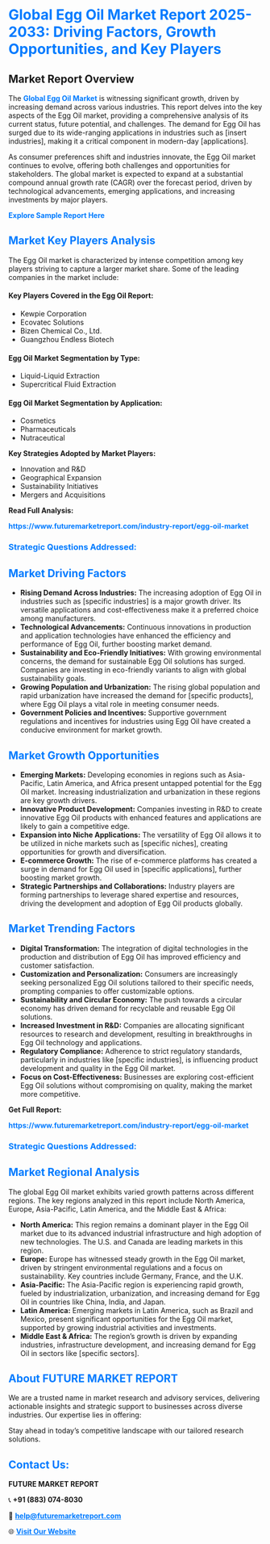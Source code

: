 <h1 style="color: #007BFF;">Global Egg Oil Market Report 2025-2033: Driving Factors, Growth Opportunities, and Key Players</h1>

<section id="overview">
<h2>Market Report Overview</h2>
<p>The <a href="https://www.futuremarketreport.com/industry-report/egg-oil-market" style="color: #007BFF; text-decoration: none;"><strong>Global Egg Oil Market</strong></a> is witnessing significant growth, driven by increasing demand across various industries. This report delves into the key aspects of the Egg Oil market, providing a comprehensive analysis of its current status, future potential, and challenges. The demand for Egg Oil has surged due to its wide-ranging applications in industries such as [insert industries], making it a critical component in modern-day [applications].</p>
<p>As consumer preferences shift and industries innovate, the Egg Oil market continues to evolve, offering both challenges and opportunities for stakeholders. The global market is expected to expand at a substantial compound annual growth rate (CAGR) over the forecast period, driven by technological advancements, emerging applications, and increasing investments by major players.</p>
</section>

<section id="overview">
<p><a href="https://www.futuremarketreport.com/request-sample/reportId=53470" style="color: #007BFF; text-decoration: none;"><strong>Explore Sample Report Here</strong></a></p>
</section>

<section id="key-players">
<h2 style="color: #007BFF;">Market Key Players Analysis</h2>
<p>The Egg Oil market is characterized by intense competition among key players striving to capture a larger market share. Some of the leading companies in the market include:</p>
<h4>Key Players Covered in the Egg Oil Report:</h4>
<ul><li>Kewpie Corporation</li><li>Ecovatec Solutions</li><li>Bizen Chemical Co., Ltd.</li><li>Guangzhou Endless Biotech</li></ul>
<h4>Egg Oil Market Segmentation by Type:</h4>
<ul><li>Liquid-Liquid Extraction</li><li>Supercritical Fluid Extraction</li></ul>

<h4>Egg Oil Market Segmentation by Application:</h4>
<ul><li>Cosmetics</li><li>Pharmaceuticals</li><li>Nutraceutical</li></ul>
<p><strong>Key Strategies Adopted by Market Players:</strong></p>
<ul>
<li>Innovation and R&D</li>
<li>Geographical Expansion</li>
<li>Sustainability Initiatives</li>
<li>Mergers and Acquisitions</li>
</ul>
</section>

<section>
<p><strong>Read Full Analysis: </strong></p><a href="https://www.futuremarketreport.com/industry-report/egg-oil-market" style="color: #007BFF; text-decoration: none;"><strong>https://www.futuremarketreport.com/industry-report/egg-oil-market</strong></a>
<h3 style="color: #007BFF;">Strategic Questions Addressed:</h3>
</section>

<section id="driving-factors">
<h2 style="color: #007BFF;">Market Driving Factors</h2>
<ul>
<li><strong>Rising Demand Across Industries:</strong> The increasing adoption of Egg Oil in industries such as [specific industries] is a major growth driver. Its versatile applications and cost-effectiveness make it a preferred choice among manufacturers.</li>
<li><strong>Technological Advancements:</strong> Continuous innovations in production and application technologies have enhanced the efficiency and performance of Egg Oil, further boosting market demand.</li>
<li><strong>Sustainability and Eco-Friendly Initiatives:</strong> With growing environmental concerns, the demand for sustainable Egg Oil solutions has surged. Companies are investing in eco-friendly variants to align with global sustainability goals.</li>
<li><strong>Growing Population and Urbanization:</strong> The rising global population and rapid urbanization have increased the demand for [specific products], where Egg Oil plays a vital role in meeting consumer needs.</li>
<li><strong>Government Policies and Incentives:</strong> Supportive government regulations and incentives for industries using Egg Oil have created a conducive environment for market growth.</li>
</ul>
</section>

<section id="growth-opportunities">
<h2 style="color: #007BFF;">Market Growth Opportunities</h2>
<ul>
<li><strong>Emerging Markets:</strong> Developing economies in regions such as Asia-Pacific, Latin America, and Africa present untapped potential for the Egg Oil market. Increasing industrialization and urbanization in these regions are key growth drivers.</li>
<li><strong>Innovative Product Development:</strong> Companies investing in R&D to create innovative Egg Oil products with enhanced features and applications are likely to gain a competitive edge.</li>
<li><strong>Expansion into Niche Applications:</strong> The versatility of Egg Oil allows it to be utilized in niche markets such as [specific niches], creating opportunities for growth and diversification.</li>
<li><strong>E-commerce Growth:</strong> The rise of e-commerce platforms has created a surge in demand for Egg Oil used in [specific applications], further boosting market growth.</li>
<li><strong>Strategic Partnerships and Collaborations:</strong> Industry players are forming partnerships to leverage shared expertise and resources, driving the development and adoption of Egg Oil products globally.</li>
</ul>
</section>

<section id="trending-factors">
<h2 style="color: #007BFF;">Market Trending Factors</h2>
<ul>
<li><strong>Digital Transformation:</strong> The integration of digital technologies in the production and distribution of Egg Oil has improved efficiency and customer satisfaction.</li>
<li><strong>Customization and Personalization:</strong> Consumers are increasingly seeking personalized Egg Oil solutions tailored to their specific needs, prompting companies to offer customizable options.</li>
<li><strong>Sustainability and Circular Economy:</strong> The push towards a circular economy has driven demand for recyclable and reusable Egg Oil solutions.</li>
<li><strong>Increased Investment in R&D:</strong> Companies are allocating significant resources to research and development, resulting in breakthroughs in Egg Oil technology and applications.</li>
<li><strong>Regulatory Compliance:</strong> Adherence to strict regulatory standards, particularly in industries like [specific industries], is influencing product development and quality in the Egg Oil market.</li>
<li><strong>Focus on Cost-Effectiveness:</strong> Businesses are exploring cost-efficient Egg Oil solutions without compromising on quality, making the market more competitive.</li>
</ul>
</section>

<section>
<p><strong>Get Full Report: </strong></p><a href="https://www.futuremarketreport.com/industry-report/egg-oil-market" style="color: #007BFF; text-decoration: none;"><strong>https://www.futuremarketreport.com/industry-report/egg-oil-market</strong></a>
<h3 style="color: #007BFF;">Strategic Questions Addressed:</h3>
</section>


<section id="regional-analysis">
<h2 style="color: #007BFF;">Market Regional Analysis</h2>
<p>The global Egg Oil market exhibits varied growth patterns across different regions. The key regions analyzed in this report include North America, Europe, Asia-Pacific, Latin America, and the Middle East & Africa:</p>
<ul>
<li><strong>North America:</strong> This region remains a dominant player in the Egg Oil market due to its advanced industrial infrastructure and high adoption of new technologies. The U.S. and Canada are leading markets in this region.</li>
<li><strong>Europe:</strong> Europe has witnessed steady growth in the Egg Oil market, driven by stringent environmental regulations and a focus on sustainability. Key countries include Germany, France, and the U.K.</li>
<li><strong>Asia-Pacific:</strong> The Asia-Pacific region is experiencing rapid growth, fueled by industrialization, urbanization, and increasing demand for Egg Oil in countries like China, India, and Japan.</li>
<li><strong>Latin America:</strong> Emerging markets in Latin America, such as Brazil and Mexico, present significant opportunities for the Egg Oil market, supported by growing industrial activities and investments.</li>
<li><strong>Middle East & Africa:</strong> The region’s growth is driven by expanding industries, infrastructure development, and increasing demand for Egg Oil in sectors like [specific sectors].</li>
</ul>
</section>

<footer>
<h2 style="color: #007BFF;">About FUTURE MARKET REPORT</h2>
<p>We are a trusted name in market research and advisory services, delivering actionable insights and strategic support to businesses across diverse industries. Our expertise lies in offering:</p>

<p>Stay ahead in today’s competitive landscape with our tailored research solutions.</p>

<h2 style="color: #007BFF;">Contact Us:</h2>
<p><strong>FUTURE MARKET REPORT</strong></p>
<p>📞 <strong>+91 (883) 074-8030</strong></p>
<p>📧 <strong><a href="mailto:help@futuremarketreport.com" style="color: #007BFF;">help@futuremarketreport.com</a></strong></p>
<p>🌐 <strong><a href="https://www.futuremarketreport.com/" style="color: #007BFF;">Visit Our Website</a></strong></p>
</footer>